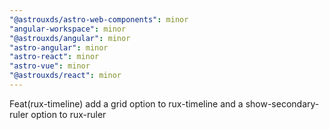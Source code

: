 ```yaml
---
"@astrouxds/astro-web-components": minor
"angular-workspace": minor
"@astrouxds/angular": minor
"astro-angular": minor
"astro-react": minor
"astro-vue": minor
"@astrouxds/react": minor
---
```


Feat(rux-timeline) add a grid option to rux-timeline and a show-secondary-ruler option to rux-ruler
